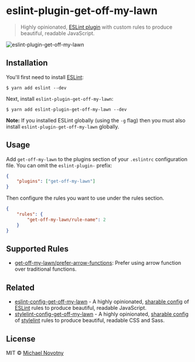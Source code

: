 # eslint-plugin-get-off-my-lawn

> Highly opinionated, [ESLint plugin](https://eslint.org/docs/developer-guide/working-with-plugins) with custom rules to produce beautiful, readable JavaScript.

![eslint-plugin-get-off-my-lawn](assets/logo.jpg)

## Installation

You'll first need to install [ESLint](http://eslint.org):

```
$ yarn add eslint --dev
```

Next, install `eslint-plugin-get-off-my-lawn`:

```
$ yarn add eslint-plugin-get-off-my-lawn --dev
```

**Note:** If you installed ESLint globally (using the `-g` flag) then you must also install `eslint-plugin-get-off-my-lawn` globally.

## Usage

Add `get-off-my-lawn` to the plugins section of your `.eslintrc` configuration file. You can omit the `eslint-plugin-` prefix:

```json
{
    "plugins": ["get-off-my-lawn"]
}
```

Then configure the rules you want to use under the rules section.

```json
{
    "rules": {
        "get-off-my-lawn/rule-name": 2
    }
}
```

## Supported Rules

-   [get-off-my-lawn/prefer-arrow-functions](docs/rules/prefer-arrow-functions): Prefer using arrow function over traditional functions.

## Related

-   [eslint-config-get-off-my-lawn](https://www.npmjs.com/package/eslint-config-get-off-my-lawn) - A highly opinionated, [sharable config](http://eslint.org/docs/developer-guide/shareable-configs.html) of [ESLint](http://eslint.org) rules to produce beautiful, readable JavaScript.
-   [stylelint-config-get-off-my-lawn](https://www.npmjs.com/package/stylelint-config-get-off-my-lawn) - A highly opinionated, [sharable config](https://github.com/stylelint/stylelint/blob/master/docs/user-guide/configuration.md#extends) of [stylelint](http://stylelint.io) rules to produce beautiful, readable CSS and Sass.

## License

MIT © [Michael Novotny](http://manovotny.com)
